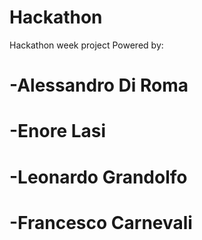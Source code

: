 # Hackathon
Hackathon week project
Powered by:
#  -Alessandro Di Roma
#  -Enore Lasi
#  -Leonardo Grandolfo
#  -Francesco Carnevali
